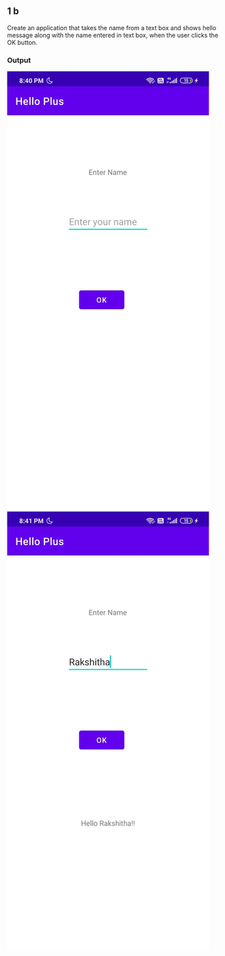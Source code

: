## 1 b
Create an application that takes the name from a text box and shows hello message along with the name entered in text box, when the user clicks the OK button.

### Output
![output](img1.jpeg)
![output](img2.jpeg)
